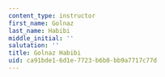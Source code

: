```yaml
---
content_type: instructor
first_name: Golnaz
last_name: Habibi
middle_initial: ''
salutation: ''
title: Golnaz Habibi
uid: ca91bde1-6d1e-7723-b6b0-bb9a7717c77d
---
```

